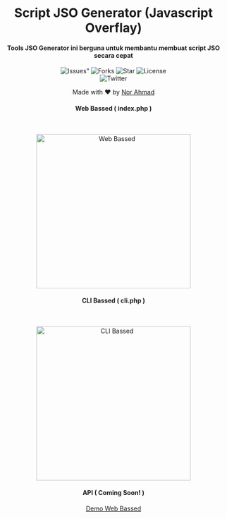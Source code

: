 <H1 align="center">Script JSO Generator (Javascript Overflay)
</H1>
<H4 align="center">Tools JSO Generator ini berguna untuk membantu membuat script JSO secara cepat </H4>

<p align="center">
 <img src="https://img.shields.io/github/issues/norahmad/jso-generator" alt=Issues">
 <img src="https://img.shields.io/github/forks/norahmad/jso-generator" alt="Forks">
 <img src="https://img.shields.io/github/stars/norahmad/jso-generator" alt="Star">
 <img src="https://img.shields.io/github/license/norahmad/jso-generator" alt="License"> <br>
 <img src="https://img.shields.io/twitter/url?url=https%3A%2F%2Fgithub.com%2Fnorahmad%2Fjso-generator" alt="Twitter"> <br>
</p>

<p align="center">
Made with ❤️ by <a href="https://github.com/norahmad">Nor Ahmad</a>
</p>
 <h4 align="center">Web Bassed ( index.php )</h4> <br>
 <p align="center">
 <img src="https://i.ibb.co/7n0tX39/image.png" alt="Web Bassed" width="350">
 </p>
 <h4 align="center">CLI Bassed ( cli.php )</h4> <br> 
 <p align="center">
 <img src="https://i.ibb.co/2vmxNY3/carbon-4.png" alt="CLI Bassed" width="350">
 </p>
 <h4 align="center">API ( Coming Soon! )</h4>

<p align="center"><a href="https://apaa.or.id/jso.php" target="_blank">Demo Web Bassed</a></p>
